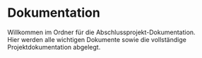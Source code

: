 # Dokumentation

Willkommen im Ordner für die Abschlussprojekt-Dokumentation.  
Hier werden alle wichtigen Dokumente sowie die vollständige Projektdokumentation abgelegt.
